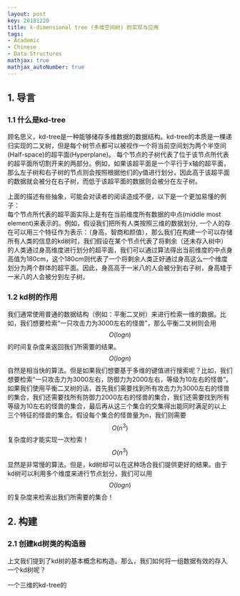 ```yaml
---
layout: post
key: 20181220
title: k-dimensional tree (多维空间树) 的实现与应用
tags:
- Academic
- Chinese
- Data Structures
mathjax: true
mathjax_autoNumber: true
---
```

## 1. 导言
### 1.1 什么是kd-tree
顾名思义，kd-tree是一种能够储存多维数据的数据结构。kd-tree的本质是一棵递归实现的二叉树，但是每个树节点都可以被视作一个将当前空间划为两个半空间(Half-space)的超平面(Hyperplane)。
每个节点的子树代表了位于该节点所代表的超平面所切割开来的两部分。例如，如果该超平面是一个平行于x轴的超平面，那么左子树和右子树的节点则会按照根据他们的y值进行划分，因此高于该超平面的数据就会被分在右子树，而低于该超平面的数据则会被分在左子树。  

上面的描述有些抽象，可能会对读者的阅读造成不便，以下是一个更加易懂的例子：  
每个节点所代表的超平面实际上是有在当前维度所有数据的中点(middle most element)来表示的。例如，假设我们把所有人类按照三维的数据划分, 一个人的存在可以用三个特征作为表示：（身高，智商和颜值），那么我们在构建一个可以存储所有人类的信息的kd树时，我们假设在某个节点代表了将剩余（还未存入树中）的人类通过身高维度进行划分的超平面，我们可以通过算法得出当前维度的中点身高值为180cm，这个180cm则代表了一个将剩余人类正好通过身高这么一个维度划分为两个群体的超平面。因此，身高高于一米八的人会被分到右子树，身高矮于一米八的人会被分到左子树。
<!--more-->

<!-- 本文所采用的寻找中点的算法为快速选择算法(Quick select algorithm)，该算法的伪代码(pseudocode)为下图所示：
{% highlight pseudocode linenos %}
function partition(list, left, right, pivotIndex)
     pivotValue := list[pivotIndex]
     swap list[pivotIndex] and list[right]  // Move pivot to end
     storeIndex := left
     for i from left to right-1
         if list[i] < pivotValue
             swap list[storeIndex] and list[i]
             increment storeIndex
     swap list[right] and list[storeIndex]  // Move pivot to its final place
     return storeIndex
{% endhighlight %}  
{:.info} -->


### 1.2 kd树的作用
我们通常使用普通的数据结构（例如：平衡二叉树）来进行检索一维的数据。比如，我们想要检索“一只攻击力为3000左右的怪兽”，那么平衡二叉树则会用$$O(log n)$$的时间复杂度来返回我们所需要的结果。$$O(log n)$$自然是相当快的算法。但是如果我们想要基于多维的键值进行搜索呢？比如，我们想要检索“一只攻击力为3000左右，防御力为2000左右，等级为10左右的怪兽”。如果我们使用平衡二叉树的话，首先我们需要找到所有攻击力为3000左右的怪兽的集合，我们还需要找所有防御力2000左右的怪兽的集合，我们还需要找到所有等级为10左右的怪兽的集合，最后再从这三个集合的交集得出能同时满足的以上三个特征的怪兽的集合。假设每个集合的怪兽量为n，我们则需要$$O(n^3)$$复杂度的才能实现一次检索！$$O(n^3)$$显然是非常慢的算法。但是，kd树却可以在这种场合我们提供更好的结果。由于kd树可以利用多个维度来进行节点划分，我们可以用$$O(log n)$$的复杂度来检索出我们所需要的集合！

## 2. 构建
### 2.1 创建kd树类的构造器
上文我们提到了kd树的基本概念和构造。那么，我们如何将一组数据有效的存入一个kd树呢？

一个三维的kd-tree的
